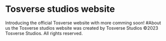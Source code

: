 # Tosverse studios website
Introducing the official Tosverse website with more comming soon!
#About us
the Tosverse studios website was created by Tosverse Studios
©2023 Tosverse Studios. All rights reserved.
